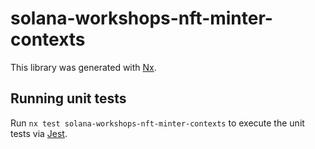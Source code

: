 # solana-workshops-nft-minter-contexts

This library was generated with [Nx](https://nx.dev).

## Running unit tests

Run `nx test solana-workshops-nft-minter-contexts` to execute the unit tests via [Jest](https://jestjs.io).
